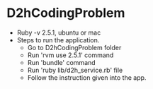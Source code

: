 # D2hCodingProblem
* Ruby -v 2.5.1, ubuntu or mac
* Steps to run the application.
  - Go to D2hCodingProblem folder
  - Run 'rvm use 2.5.1' command
  - Run 'bundle' command
  - Run 'ruby lib/d2h_service.rb' file
  - Follow the instruction given into the app.
